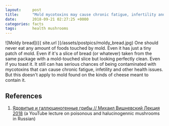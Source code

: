 ```yaml
---
layout:     post
title:      "Mold mycotoxins may cause chronic fatigue, infertility and other health issues"
date:       2018-09-21 02:27:25 +0000
categories: facts
tags:       health mushrooms
---
```


![Moldy bread]({{ site.url }}/assets/postpics/moldy_bread.jpg)
One should never eat any amount of foods touched by mold. Even it has just a tiny patch of mold. Even if it's a slice of bread (or whatever) taken from the same package with a mold-touched slice but looking perfectly clean. Even if you toast it. It still can has serious chances of being contaminated with mycotoxins that can cause chronic fatigue, infetility and other health issues. But this doesn't apply to mold found on the kinds of cheese meant to contain it.

## References

 1. [Ядовитые и галлюциногенные грибы // Михаил Вишневский Лекция 2018](https://www.youtube.com/watch?v=qJK8hIofA5A) (a YouTube lecture on poisonous and halucinogennic mushrooms in Russian)
